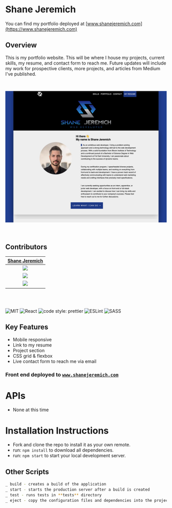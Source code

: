 # Shane Jeremich

You can find my portfolio deployed at [www.shanejeremich.com](https://www.shanejeremich.com)

## Overview

This is my portfolio website. This will be where I house my projects, current skills, my resume, and contact form to reach me. Future updates will include my work for prospective clients, more projects, and articles from Medium I've published.

<br>

![Shane Jeremich](/public/images/portfolio.jpg)

<br>

## Contributors

|                                       [Shane Jeremich](https://github.com/shanejeremich)                                       |
| :----------------------------------------------------------------------------------------------------------------------------: |
|      [<img src="https://avatars.githubusercontent.com/u/51142646?v=4" width = "200" />](https://github.com/shanejeremich)      |
|                   [<img src="https://github.com/favicon.ico" width="15"> ](https://github.com/shanejeremich)                   |
| [ <img src="https://static.licdn.com/sc/h/al2o9zrvru7aqj8e1x2rzsrca" width="15"> ](https://www.linkedin.com/in/shanejeremich/) |

<br>
<br>

![MIT](https://img.shields.io/packagist/l/doctrine/orm.svg)
![React](https://img.shields.io/badge/react-v17.0.2-blue.svg)
![code style: prettier](https://img.shields.io/badge/code_style-prettier-ff69b4.svg?style=flat-square)
![ESLint](https://img.shields.io/badge/ESLint-4B3263?logo=eslint&logoColor=white)
![SASS](https://img.shields.io/badge/SASS-hotpink.svg?&logo=SASS&logoColor=white)

## Key Features

- Mobile responsive
- Link to my resume
- Project section
- CSS grid & flexbox
- Live contact form to reach me via email

### Front end deployed to [`www.shanejeremich.com`](https://www.shanejeremich.com)

# APIs

- None at this time

# Installation Instructions

- Fork and clone the repo to install it as your own remote.
- run: `npm install` to download all dependencies.
- run: `npm start` to start your local development server.

## Other Scripts

```bash
_ build - creates a build of the application
_ start - starts the production server after a build is created
_ test - runs tests in **tests** directory
_ eject - copy the configuration files and dependencies into the project so you have full control over them \* deploy - publishes build folder to gh-pages branch

```
